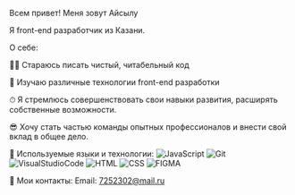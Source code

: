 Всем привет! Меня зовут Айсылу

Я front-end разработчик из Казани.

О себе:

👨‍💻 Стараюсь писать чистый, читабельный код

🚀 Изучаю различные технологии front-end разработки

⏱ Я стремлюсь совершенствовать свои навыки развития, расширять собственные возможности.

😎 Хочу стать частью команды опытных профессионалов и внести свой вклад в общее дело.

🔨 Используемые языки и технологии:
![JavaScript](https://img.shields.io/badge/JavaScript-090909?style=for-the-badge&logo=javascript&logoColor=e9d54d)
![Git](https://img.shields.io/badge/git-090909?style=for-the-badge&logo=git&logoColor=F26356)
![VisualStudioCode](https://img.shields.io/badge/Visual_Studio_Code-090909?style=for-the-badge&logo=VisualStudioCode&logoColor=599AC7)
![HTML](https://img.shields.io/badge/HTML-090909?style=for-the-badge&logo=html5&logoColor=F26356)
![CSS](https://img.shields.io/badge/CSS-090909?style=for-the-badge&logo=css3&logoColor=599AC7)
![FIGMA](https://img.shields.io/badge/FIGMA-090909?style=for-the-badge&logo=figma&logoColor=A25AFF)

💬 Мои контакты:
Email: 7252302@mail.ru
